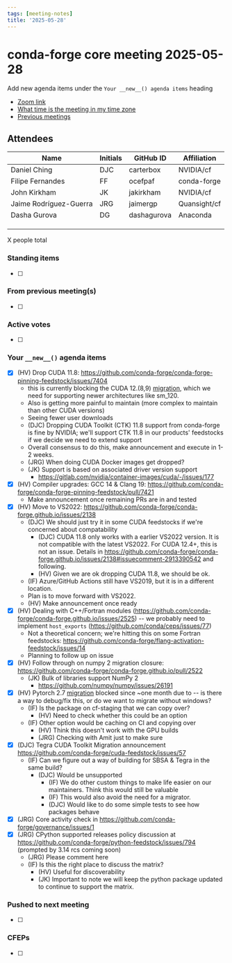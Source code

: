 ```yaml
---
tags: [meeting-notes]
title: '2025-05-28'
---
```

# conda-forge core meeting 2025-05-28

Add new agenda items under the `Your __new__() agenda items` heading

- [Zoom link](https://zoom.us/j/9138593505?pwd=SWh3dE1IK05LV01Qa0FJZ1ZpMzJLZz09)
- [What time is the meeting in my time zone](https://dateful.com/convert/utc?t=5pm)
- [Previous meetings](https://conda-forge.org/community/minutes/)

## Attendees

| Name                    | Initials | GitHub ID        | Affiliation                 |
| ----------------------- | -------- | ---------------  | --------------------------- |
| Daniel Ching            | DJC      | carterbox        | NVIDIA/cf                   |
| Filipe Fernandes        | FF       | ocefpaf          | conda-forge                 |
| John Kirkham            | JK       | jakirkham        | NVIDIA/cf                   |
| Jaime Rodríguez-Guerra  | JRG      | jaimergp         | Quansight/cf                |
| Dasha Gurova            | DG       | dashagurova      | Anaconda                    |
|                         |          |                  |                             |
|                         |          |                  |                             |
|                         |          |                  |                             |

X people total

### Standing items

- [ ]

### From previous meeting(s)

- [ ]

### Active votes

- [ ]

### Your `__new__()` agenda items

- [x] (HV) Drop CUDA 11.8: https://github.com/conda-forge/conda-forge-pinning-feedstock/issues/7404
  - this is currently blocking the CUDA 12.(8,9) [migration](https://github.com/conda-forge/conda-forge-pinning-feedstock/pull/7005), which we need for supporting newer architectures like sm_120.
  - Also is getting more painful to maintain (more complex to maintain than other CUDA versions)
  - Seeing fewer user downloads
  - (DJC) Dropping CUDA Toolkit (CTK) 11.8 support from conda-forge is fine by NVIDIA; we'll support CTK 11.8 in our products' feedstocks if we decide we need to extend support
  - Overall consensus to do this, make announcement and execute in 1-2 weeks.
  - (JRG) When doing CUDA Docker images get dropped?
  - (JK) Support is based on associated driver version support
    - https://gitlab.com/nvidia/container-images/cuda/-/issues/177
- [x] (HV) Compiler upgrades: GCC 14 & Clang 19: https://github.com/conda-forge/conda-forge-pinning-feedstock/pull/7421
  - Make announcement once remaining PRs are in and tested 
- [x] (HV) Move to VS2022: https://github.com/conda-forge/conda-forge.github.io/issues/2138
  - (DJC) We should just try it in some CUDA feedstocks if we're concerned about compatability
      - (DJC) CUDA 11.8 only works with a earlier VS2022 version. It is not compatible with the latest VS2022. For CUDA 12.4+, this is not an issue.  Details in https://github.com/conda-forge/conda-forge.github.io/issues/2138#issuecomment-2913390542 and following.
      - (HV) Given we are ok dropping CUDA 11.8, we should be ok.
  - (IF) Azure/GitHub Actions still have VS2019, but it is in a different location.
  - Plan is to move forward with VS2022.
  - (HV) Make announcement once ready
- [x] (HV) Dealing with C++/Fortran modules (https://github.com/conda-forge/conda-forge.github.io/issues/2525) -- we probably need to implement `host_exports` (https://github.com/conda/ceps/issues/77)
  - Not a theoretical concern; we're hitting this on some Fortran feedstocks: https://github.com/conda-forge/flang-activation-feedstock/issues/14
  - Planning to follow up on issue
- [x] (HV) Follow through on numpy 2 migration closure: https://github.com/conda-forge/conda-forge.github.io/pull/2522
    - (JK) Bulk of libraries support NumPy 2
        - https://github.com/numpy/numpy/issues/26191
- [x] (HV) Pytorch 2.7 [migration](https://github.com/conda-forge/conda-forge-pinning-feedstock/pull/7348) blocked since ~one month due to -- is there a way to debug/fix this, or do we want to migrate without windows?
    - (IF) Is the package on cf-staging that we can copy over?
        - (HV) Need to check whether this could be an option
    - (IF) Other option would be caching on CI and copying over
        - (HV) Think this doesn't work with the GPU builds
        - (JRG) Checking with Amit just to make sure
- [x] (DJC) Tegra CUDA Toolkit Migration announcement https://github.com/conda-forge/cuda-feedstock/issues/57
    - (IF) Can we figure out a way of building for SBSA & Tegra in the same build?
        - (DJC) Would be unsupported
            - (IF) We do other custom things to make life easier on our maintainers. Think this would still be valuable
            - (IF) This would also avoid the need for a migrator.
            - (DJC) Would like to do some simple tests to see how packages behave
- [x] (JRG) Core activity check in https://github.com/conda-forge/governance/issues/1
- [x] (JRG) CPython supported releases policy discussion at https://github.com/conda-forge/python-feedstock/issues/794 (prompted by 3.14 rcs coming soon)
    - (JRG) Please comment here
    - (IF) Is this the right place to discuss the matrix?
        - (HV) Useful for discoverability
        - (JK) Important to note we will keep the python package updated to continue to support the matrix.


### Pushed to next meeting

- [ ]

### CFEPs

- [ ]
